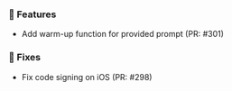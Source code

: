 ### 🚀 Features

- Add warm-up function for provided prompt (PR: #301)

### 🐛 Fixes

- Fix code signing on iOS (PR: #298)

